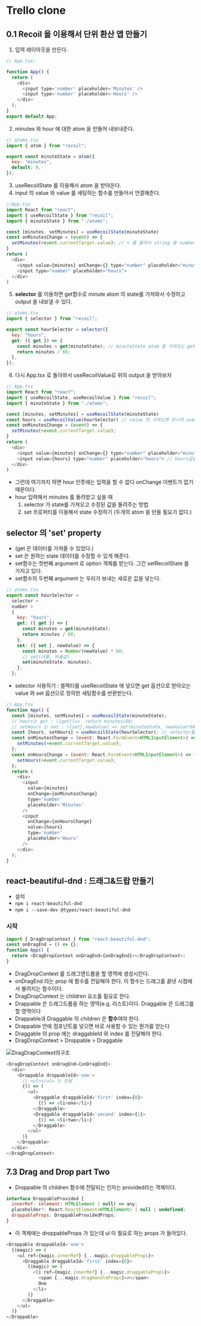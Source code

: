 # Trello clone

## 0.1 Recoil 을 이용해서 단위 환산 앱 만들기

1. 입력 레이아웃을 만든다.

```javascript
// App.tsx;

function App() {
  return (
    <div>
      <input type='number' placeholder='Minutes' />
      <input type='number' placeholder='Hours' />
    </div>
  );
}
export default App;
```

2. minutes 와 hour 에 대한 atom 을 만들어 내보내준다.

```javascript
// atoms.tsx
import { atom } from "recoil";

export const minuteState = atom({
  key: "minutes",
  default: 0,
});
```

3. useRecoilState 를 이용해서 atom 을 받아온다.
4. input 의 value 와 value 를 세팅하는 함수를 만들어서 연결해준다.

```javascript
//App.tsx
import React from "react";
import { useRecoilState } from "recoil";
import { minuteState } from "./atoms";

const [minutes, setMinutes] = useRecoilState(minuteState)
const onMinutesChange = (event) => {
  setMinutes(+event.currentTarget.value); // + 를 붙여서 string 을 number 로 바꿔줌.
}
return (
  <div>
    <input value={minutes} onChange={} type="number" placeholder="minutes">
    <input type="number" placeholder="hours">
  </div>
)
```

5. **selector** 를 이용하면 get함수로 minute atom 의 state를 가져와서 수정하고 output 을 내보낼 수 있다.

```javascript
// atoms.tsx
import { selector } from "recoil";

export const hourSelector = selector({
  key: "hours",
  get: ({ get }) => {
    const minutes = get(minuteState); // minuteState atom 을 가져오는 get
    return minutes / 60;
  },
});
```

6. 다시 App.tsx 로 돌아와서 useRecoilValue로 위의 output 을 받아보자

```javascript
// App.tsx
import React from "react";
import { useRecoilState, useRecoilValue } from "recoil";
import { minuteState } from "./atoms";

const [minutes, setMinutes] = useRecoilState(minuteState)
const hours = useRecoilValue(hourSelector) // value 만 가져오면 되니까 useRecoilValue
const onMinutesChange = (event) => {
  setMinutes(+event.currentTarget.value);
}
return (
  <div>
    <input value={minutes} onChange={} type="number" placeholder="minutes">
    <input value={hours} type="number" placeholder="hours"> // hours값을 입력해준다.
  </div>
)
```

- 그런데 여기까지 하면 hour 인풋에는 입력을 할 수 없다 onChange 이벤트가 없기 때문이다.
- hour 입력해서 minutes 를 돌려받고 싶을 때
  1. selector 가 state를 가져오고 수정된 값을 돌려주는 방법
  2. set 프로퍼티를 이용해서 state 수정하기 (두개의 atom 을 만들 필요가 없다.)

## selector 의 'set' property

- (get 은 데이터를 가져올 수 있었다.)
- set 은 원하는 state 데이터를 수정할 수 있게 해준다.
- set함수는 첫번째 argument 로 option 객체를 받는다. 그건 setRecoilState 를 가지고 있다.
- set함수의 두번쨰 argument 는 우리가 보내는 새로운 값을 넣는다.

```javascript
// atoms.tsx
export const hourSelector =
  selector <
  number >
  {
    key: "hours",
    get: ({ get }) => {
      const minutes = get(minuteState);
      return minutes / 60;
    },
    set: ({ set }, newValue) => {
      const minutes = Number(newValue) * 60;
      // set(아톰, 바꿀값)
      set(minuteState, minutes);
    },
  };
```

- selector 사용하기 : 셀렉터를 useRecoilState 에 넣으면 get 옵션으로 받아오는 value 와 set 옵션으로 정의한 세팅함수를 반환받는다.

```javascript
// App.tsx
function App() {
  const [minutes, setMinutes] = useRecoilState(minuteState);
  // hours는 get : ({get})=>  return minutes/60;
  // setHours 는 set : ({set},newValue) => set(minuteState, newValue*60);
  const [hours, setHours] = useRecoilState(hourSelector); // selector를 useRecoilState
  const onMinutesChange = (event: React.FormEvent<HTMLInputElement>) => {
    setMinutes(+event.currentTarget.value);
  };
  const onHoursChange = (event: React.FormEvent<HTMLInputElement>) => {
    setHours(+event.currentTarget.value);
  };
  return (
    <div>
      <input
        value={minutes}
        onChange={onMinutesChange}
        type='number'
        placeholder='Minutes'
      />
      <input
        onChange={onHoursChange}
        value={hours}
        type='number'
        placeholder='Hours'
      />
    </div>
  );
}
```

## react-beautiful-dnd : 드래그&드랍 만들기

- 설치
- `npm i react-beautiful-dnd`
- `npm i --save-dev @types/react-beautiful-dnd`

### 시작

```javascript
import { DragDropContext } from "react-beautiful-dnd";
const onDragEnd = () => {};
function App() {
  return <DragDropContext onDragEnd={onDragEnd}></DragDropContext>;
}
```

- DragDropContext 를 드래그앤드롭을 할 영역에 생성시킨다.
- onDragEnd 라는 prop 에 함수를 전달해야 한다. 이 함수는 드래그를 끝낸 시점에서 불려지는 함수이다.
- DragDropContext 는 children 요소를 필요로 한다.
- Drappable 은 드래그드롭을 하는 영역(e.g. 리스트)이다. Draggable 은 드래그를 할 영역이다
- Drappable과 Draggable 의 children 은 **함수**여야 한다.
- Drappable 안에 컴포넌트를 넣으면 바로 사용할 수 있는 뭔가를 얻는다
- Draggable 의 prop 에는 draggableId 와 index 를 전달해야 한다.
- DragDropContext > Droppable > Draggable

![DragDrapContext의구조](https://user-images.githubusercontent.com/2182637/53607406-c8f3a780-3c12-11e9-979c-7f3b5bd1bfbd.gif)

```javascript
<DragDropContext onDragEnd={onDragEnd}>
  <div>
    <Droppable droppableId='one'>
      // <ul></ul> 는 안됨
      {() => (
        <ul>
          <Draggable draggableId='first' index={0}>
            {() => <li>one</li>}
          </Draggable>
          <Draggable draggableId='second' index={1}>
            {() => <li>two</li>}
          </Draggable>
        </ul>
      )}
    </Droppable>
  </div>
</DragDropContext>
```

## 7.3 Drag and Drop part Two

- Droppable 의 children 함수에 전달되는 인자는 provided라는 객체이다.

```javascript
interface DroppableProvided {
  innerRef: (element: HTMLElement | null) => any;
  placeholder?: React.ReactElement<HTMLElement> | null | undefined;
  droppableProps: DroppableProvidedProps;
}
```

- 이 객체에는 droppableProps 가 있는데 ul 이 필요로 하는 props 가 들어있다.

```javascript
<Droppable droppableId='one'>
  {(magic) => (
    <ul ref={magic.innerRef} {...magic.droppableProps}>
      <Draggable draggableId='first' index={0}>
        {(magic) => (
          <li ref={magic.innerRef} {...magic.draggableProps}>
            <span {...magic.dragHandleProps}>🔥</span>
            One
          </li>
        )}
      </Draggable>
    </ul>
  )}
</Droppable>
```
